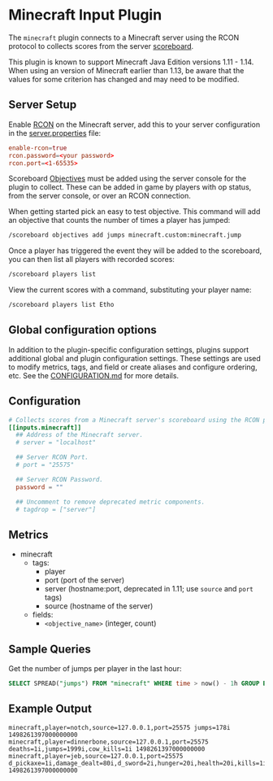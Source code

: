 # Minecraft Input Plugin

The `minecraft` plugin connects to a Minecraft server using the RCON protocol
to collects scores from the server [scoreboard][].

This plugin is known to support Minecraft Java Edition versions 1.11 - 1.14.
When using an version of Minecraft earlier than 1.13, be aware that the values
for some criterion has changed and may need to be modified.

## Server Setup

Enable [RCON][] on the Minecraft server, add this to your server configuration
in the [server.properties][] file:

```conf
enable-rcon=true
rcon.password=<your password>
rcon.port=<1-65535>
```

Scoreboard [Objectives][] must be added using the server console for the
plugin to collect.  These can be added in game by players with op status,
from the server console, or over an RCON connection.

When getting started pick an easy to test objective.  This command will add an
objective that counts the number of times a player has jumped:

```sh
/scoreboard objectives add jumps minecraft.custom:minecraft.jump
```

Once a player has triggered the event they will be added to the scoreboard,
you can then list all players with recorded scores:

```sh
/scoreboard players list
```

View the current scores with a command, substituting your player name:

```sh
/scoreboard players list Etho
```

## Global configuration options <!-- @/docs/includes/plugin_config.md -->

In addition to the plugin-specific configuration settings, plugins support
additional global and plugin configuration settings. These settings are used to
modify metrics, tags, and field or create aliases and configure ordering, etc.
See the [CONFIGURATION.md][CONFIGURATION.md] for more details.

[CONFIGURATION.md]: ../../../docs/CONFIGURATION.md#plugins

## Configuration

```toml @sample.conf
# Collects scores from a Minecraft server's scoreboard using the RCON protocol
[[inputs.minecraft]]
  ## Address of the Minecraft server.
  # server = "localhost"

  ## Server RCON Port.
  # port = "25575"

  ## Server RCON Password.
  password = ""

  ## Uncomment to remove deprecated metric components.
  # tagdrop = ["server"]
```

## Metrics

- minecraft
  - tags:
    - player
    - port (port of the server)
    - server (hostname:port, deprecated in 1.11; use `source` and `port` tags)
    - source (hostname of the server)
  - fields:
    - `<objective_name>` (integer, count)

## Sample Queries

Get the number of jumps per player in the last hour:

```sql
SELECT SPREAD("jumps") FROM "minecraft" WHERE time > now() - 1h GROUP BY "player"
```

## Example Output

```text
minecraft,player=notch,source=127.0.0.1,port=25575 jumps=178i 1498261397000000000
minecraft,player=dinnerbone,source=127.0.0.1,port=25575 deaths=1i,jumps=1999i,cow_kills=1i 1498261397000000000
minecraft,player=jeb,source=127.0.0.1,port=25575 d_pickaxe=1i,damage_dealt=80i,d_sword=2i,hunger=20i,health=20i,kills=1i,level=33i,jumps=264i,armor=15i 1498261397000000000
```

[server.properties]: https://minecraft.gamepedia.com/Server.properties
[scoreboard]: http://minecraft.gamepedia.com/Scoreboard
[objectives]: https://minecraft.gamepedia.com/Scoreboard#Objectives
[rcon]: http://wiki.vg/RCON
